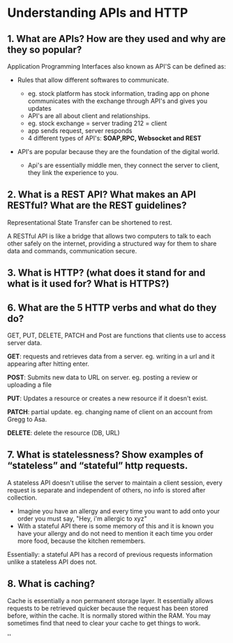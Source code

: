# Understanding APIs and HTTP

## 1. What are APIs? How are they used and why are they so popular?

Application Programming Interfaces also known as API'S can be defined as:

* Rules that allow different softwares to communicate.
    * eg. stock platform has stock information, trading app on phone communicates with the exchange through API's and gives you updates
    * API's are all about client and relationships.
    * eg. stock exchange = server trading 212 = client
    * app sends request, server responds
    * 4 different types of API's: **SOAP,RPC, Websocket and REST**
  
* API's are popular because they are the foundation of the digital world.
  * Api's are essentially middle men, they connect the server to client, they link the experience to you. 



## 2. What is a REST API? What makes an API RESTful? What are the REST guidelines?

 Representational State Transfer can be shortened to rest.

A RESTful API is like a bridge that allows two computers to talk to each other safely on the internet, providing a structured way for them to share data and commands, communication  secure.


## 3. What is HTTP? (what does it stand for and what is it used for? What is HTTPS?)



## 6. What are the 5 HTTP verbs and what do they do?

GET, PUT, DELETE, PATCH and Post are functions that clients use to access server data. 

**GET**: requests and retrieves data from a server. eg. writing in a url and it appearing after hitting enter.

**POST**: Submits new data to URL on server. eg. posting a review or uploading a file

**PUT**: Updates a resource or creates a new resource if it doesn't exist. 

**PATCH**: partial update. eg. changing name of client on an account from Gregg to Asa.

**DELETE**:  delete the resource (DB, URL)

## 7. What is statelessness? Show examples of “stateless” and “stateful” http requests.

A stateless API doesn't utilise the server to maintain a client session, every request is separate and independent of others, no info is stored after collection.
  * Imagine you have an allergy and every time you want to add onto your order you must say, "Hey, i'm allergic to xyz"
  * With a stateful API there is some memory of this and it is known you have your allergy and do not need to mention it each time you order more food, because the kitchen remembers.

Essentially: a stateful API has a record of previous requests information unlike a stateless API does not. 


## 8. What is caching?

Cache is essentially a non permanent storage layer. It essentially allows requests to be retrieved quicker because the request has been stored before, within the cache.
It is normally stored within the RAM. You may sometimes find that need to clear your cache to get things to work.





''
